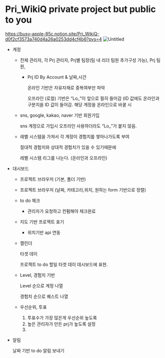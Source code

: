 # Pri_WikiQ private project but public to you
https://busy-apple-85c.notion.site/Pri_WikiQ-d0f2cf3573a740d4a26a0253dd4cf4b6?pvs=4
![Untitled](https://prod-files-secure.s3.us-west-2.amazonaws.com/7750544b-2ffc-4f90-bb3e-80faa78e19a7/ec9be2fe-08d1-4336-80c1-5b37b47c22eb/Untitled.png)

- 계정
    - 전체 관리자, 각 Prj 관리자, Prj별 팀장(팀 내 리더 팀원 추가구성 가능), Prj 팀원,
        - Prj ID By Account & 날짜,시간
            
            온라인 기반은 자유자재로 중복여부만 파악
            
            오프라인 (로컬) 기반은 “Lo_”이 앞으로 필히 들어감 (ID 값에도 온라인과 구분지을 ID 값이 들어감. 해당 계정을 온라인으로 바꿀 시 
            
    - sns, google, kakao, naver 기반 회원가입
        
        sns 계정으로 가입시 오프라인 사용하더라도 “Lo_”가 붙지 않음.
        
    - 레벨 시스템을 가져서 각 계정이 경험치를 쌓아나가도록 부여
        
        절대적 경험치와 상대적 경험치가 있을 수 있기때문에
        
        레벨 시스템 리그를 나눈다. (온라인과 오프라인)
        
- 대시보드
    - 프로젝트 브라우저 (기본, 폴더 기반)
    - 프로젝트 브라우저 (날짜, 카테고리,위치, 원하는 form 기반으로 정렬)
    - to do 체크
        - 관리자가 요청하고 컨펌해야 체크완료
    - 지도 기반 프로젝트 표기
        - 위치기반 api 연동
    - 캘린더
        
        타겟 데이
        
        프로젝트 to do 할일 타겟 데이 데시보드에 표현. 
        
    - Level, 경험치 기반
        
        Level 순으로 계정 나열
        
        경험치 순으로 퀘스트 나열
        
    - 우선순위, 투표
        1. 투표수가 가장 많은게 우선순위 높도록
        2. 높은 관리자가 만든 prj가 높도록 설정
        3. 
- 알림
    
    날짜 기반 to do 알림 보내기
